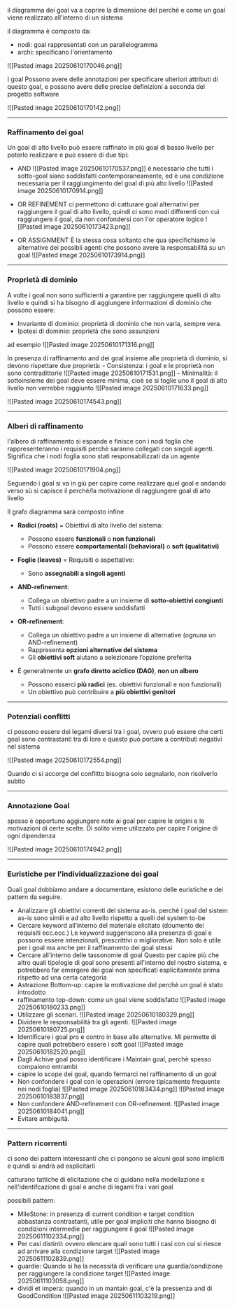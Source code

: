 il diagramma dei goal va a coprire la dimensione del perchè e come un goal viene realizzato all'interno di un sistema

il diagramma è composto da:
- nodi: goal rappresentati con un parallelogramma
- archi: specificano l'orientamento

![[Pasted image 20250610170046.png]]

I goal Possono avere delle annotazioni per specificare ulteriori attributi di questo goal, e possono avere delle precise definizioni a seconda del progetto software

![[Pasted image 20250610170142.png]]


---
### Raffinamento dei goal 

Un goal di alto livello può essere raffinato in più goal di basso livello per poterlo realizzare e può essere di due tipi:
- AND
	![[Pasted image 20250610170537.png]]
	è necessario che tutti i sotto-goal siano soddisfatti contemporaneamente, ed è una condizione necessaria per il raggiungimento del goal di più alto livello
	![[Pasted image 20250610170914.png]]
	
- OR REFINEMENT
	ci permettono di catturare goal alternativi per raggiungere il goal di alto livello, quindi ci sono modi differenti con cui raggiungere il goal, da non confondersi con l'or operatore logico
	![[Pasted image 20250610173423.png]]
- OR ASSIGNMENT
	È la stessa cosa soltanto che qua specifichiamo le alternative dei possibli agenti che possono avere la responsabilità su un goal
	![[Pasted image 20250610173914.png]]



---
### Proprietà di dominio

A volte i goal non sono sufficienti a garantire per raggiungere quelli di alto livello e quindi si ha bisogno di aggiungere informazioni di dominio che possono essere:
- Invariante di dominio: proprietà di dominio che non varia, sempre vera.
- Ipotesi di dominio: proprietà che sono assunzioni

ad esempio
![[Pasted image 20250610171316.png]]

In presenza di raffinamento and dei goal insieme alle proprietà di dominio, si  devono rispettare due proprietà:
	- Consistenza: i goal e le proprietà non sono contradittorie
		![[Pasted image 20250610171531.png]]
	- Minimalità: il sottoinsieme dei goal deve essere minima, cioè se si toglie uno il goal di alto livello non verrebbe raggiunto
		![[Pasted image 20250610171633.png]]

![[Pasted image 20250610174543.png]]

---
### Alberi di raffinamento 

l'albero di raffinamento si espande e finisce con i nodi foglia che rappresenteranno i requisiti perchè saranno collegati con singoli agenti. Significa che i nodi foglia sono stati responsabilizzati da un agente

![[Pasted image 20250610171904.png]]

Seguendo i goal si va in giù per capire come realizzare quel goal e andando verso sù si capisce il perchè/la motivazione di raggiungere goal di alto livello

Il grafo diagramma sarà composto infine


- **Radici (roots)** = Obiettivi di alto livello del sistema:
    - Possono essere **funzionali** o **non funzionali**
    - Possono essere **comportamentali (behavioral)** o **soft (qualitativi)**
        
- **Foglie (leaves)** = Requisiti o aspettative:
    - Sono **assegnabili a singoli agenti**

- **AND-refinement**:
    - Collega un obiettivo padre a un insieme di **sotto-obiettivi congiunti**
    - Tutti i subgoal devono essere soddisfatti
    
- **OR-refinement**:
    - Collega un obiettivo padre a un insieme di alternative (ognuna un AND-refinement)
    - Rappresenta **opzioni alternative del sistema**
    - Gli **obiettivi soft** aiutano a selezionare l’opzione preferita
        

- È generalmente un **grafo diretto aciclico (DAG)**, **non un albero**
    - Possono esserci **più radici** (es. obiettivi funzionali e non funzionali)
    - Un obiettivo può contribuire a **più obiettivi genitori**


---
### Potenziali conflitti

ci possono essere dei legami diversi tra i goal, ovvero può essere che certi goal sono contrastanti tra di loro e questo può portare a contributi negativi nel sistema

![[Pasted image 20250610172554.png]]

Quando ci si accorge del conflitto bisogna solo segnalarlo, non risolverlo subito


---
### Annotazione Goal

spesso è opportuno aggiungere note ai goal per capire le origini e le motivazioni di certe scelte. Di solito viene utilizzato per capire l'origine di ogni dipendenza

![[Pasted image 20250610174942.png]]


---
### Euristiche per l’individualizzazione dei goal

Quali goal dobbiamo andare a documentare, esistono delle euristiche e dei pattern da seguire.

-  Analizzare gli obiettivi correnti del sistema as-is.
	perchè i goal del sistem as-is sono simili e ad alto livello rispetto a quelli del system to-be
- Cercare keyword all’interno del materiale elicitato (doumento dei requisiti ecc.ecc.)
	 Le keyword suggeriscono alla presenza di goal e possono essere intenzionali, prescrittivi o migliorative. Non solo è utile per i goal ma anche per il raffinamento dei goal stessi
- Cercare all’interno delle tassonomie di goal
	Questo per capire più che altro quali tipologie di goal sono presenti all'interno del nostro sistema, e potrebbero far emergere dei goal non specificati esplicitamente prima rispetto ad una certa categoria
- Astrazione Bottom-up:
	capire la motivazione del perchè un goal è stato introdotto
- raffinamento top-down:
	come un goal viene soddisfatto
![[Pasted image 20250610180233.png]]
- Utilizzare gli scenari.
	![[Pasted image 20250610180329.png]]
- Dividere le responsabilità tra gli agenti.
	![[Pasted image 20250610180725.png]]
- Identificare i goal pro e contro in base alle alternative. Mi permette di capire quali potrebbero essere i soft goal
	![[Pasted image 20250610182520.png]]
- Dagli Achive goal posso identificare i Maintain goal, perchè spesso compaiono entrambi 
- capire lo scope dei goal, quando fermarci nel raffinamento di un goal
- Non confondere i goal con le operazioni (errore tipicamente frequente nei nodi foglia)
	![[Pasted image 20250610183434.png]]
	![[Pasted image 20250610183837.png]]
- Non confondere AND-refinement con OR-refinement.
	![[Pasted image 20250610184041.png]]
- Evitare ambiguità.


---
### Pattern ricorrenti

ci sono dei pattern interessanti che ci pongono se alcuni goal sono impliciti e quindi si andrà ad esplicitarli

catturano tattiche di elicitazione che ci guidano nella modellazione e nell'identifcazione di goal e anche di legami fra i vari goal

possibili pattern:
- MileStone: 
	in presenza di current condition e target condition abbastanza contrastanti, utile per goal impliciti che hanno bisogno di condizioni intermedie per raggiungere il goal
	![[Pasted image 20250611102334.png]]
- Per casi distinti:
	ovvero elencare quali sono tutti i casi con cui si riesce ad arrivare alla condizione target
	![[Pasted image 20250611102839.png]]
- guardie:
	Quando si ha la necessità di verificare una guardia/condizione per raggiungere la condizione target
	![[Pasted image 20250611103058.png]]
- dividi et impera:
	quando in un mantain goal, c'è la pressenza and di GoodCondition
	![[Pasted image 20250611103219.png]]